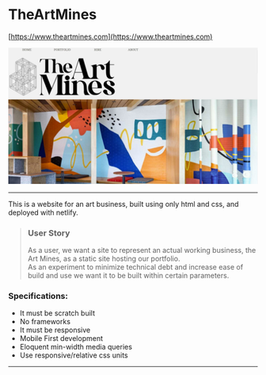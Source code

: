 # TheArtMines

[https://www.theartmines.com](https://www.theartmines.com)

![screenshot of website](artminesheader.JPG)


---

This is a website for an art business, built using only html and css, and deployed with netlify.

> ### User Story
> 
> As a user, we want a site to represent an actual working business, the Art Mines, as a static site hosting our portfolio.  
> As an experiment to minimize technical debt and increase ease of build and use we want it to be built within certain parameters.


### Specifications:

- It must be scratch built
- No frameworks
- It must be responsive
- Mobile First development 
- Eloquent min-width media queries
- Use responsive/relative css units

--- 

